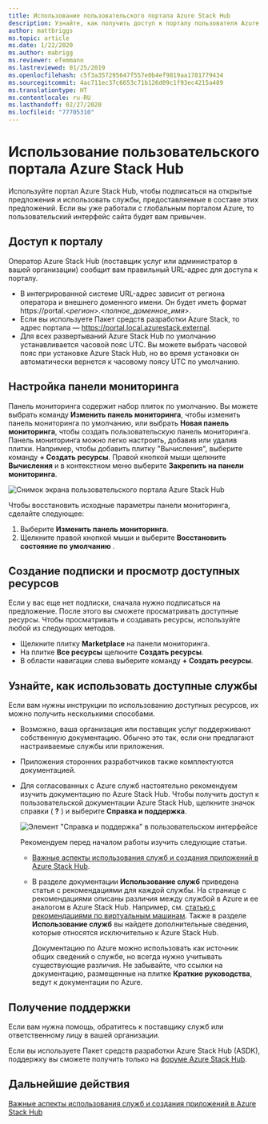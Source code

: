 ```yaml
---
title: Использование пользовательского портала Azure Stack Hub
description: Узнайте, как получить доступ к порталу пользователя Azure Stack Hub и использовать его.
author: mattbriggs
ms.topic: article
ms.date: 1/22/2020
ms.author: mabrigg
ms.reviewer: efemmano
ms.lastreviewed: 01/25/2019
ms.openlocfilehash: c5f3a357295647f557e0b4ef9819aa1781779434
ms.sourcegitcommit: 4ac711ec37c6653c71b126d09c1f93ec4215a489
ms.translationtype: HT
ms.contentlocale: ru-RU
ms.lasthandoff: 02/27/2020
ms.locfileid: "77705310"
---
```

# <a name="use-the-azure-stack-hub-user-portal"></a>Использование пользовательского портала Azure Stack Hub

Используйте портал Azure Stack Hub, чтобы подписаться на открытые предложения и использовать службы, предоставляемые в составе этих предложений. Если вы уже работали с глобальным порталом Azure, то пользовательский интерфейс сайта будет вам привычен.

## <a name="access-the-portal"></a>Доступ к порталу

Оператор Azure Stack Hub (поставщик услуг или администратор в вашей организации) сообщит вам правильный URL-адрес для доступа к порталу.

- В интегрированной системе URL-адрес зависит от региона оператора и внешнего доменного имени. Он будет иметь формат https://portal.&lt;*регион*&gt;.&lt;*полное_доменное_имя*&gt;.
- Если вы используете Пакет средств разработки Azure Stack, то адрес портала — https://portal.local.azurestack.external.
- Для всех развертываний Azure Stack Hub по умолчанию устанавливается часовой пояс UTC. Вы можете выбрать часовой пояс при установке Azure Stack Hub, но во время установки он автоматически вернется к часовому поясу UTC по умолчанию.

## <a name="customize-the-dashboard"></a>Настройка панели мониторинга

Панель мониторинга содержит набор плиток по умолчанию. Вы можете выбрать команду **Изменить панель мониторинга**, чтобы изменить панель мониторинга по умолчанию, или выбрать **Новая панель мониторинга**, чтобы создать пользовательскую панель мониторинга. Панель мониторинга можно легко настроить, добавив или удалив плитки. Например, чтобы добавить плитку "Вычисления", выберите команду **+ Создать ресурсы**. Правой кнопкой мыши щелкните **Вычисления** и в контекстном меню выберите **Закрепить на панели мониторинга**.

![Снимок экрана пользовательского портала Azure Stack Hub](media/azure-stack-use-portal/userportal.png)

Чтобы восстановить исходные параметры панели мониторинга, сделайте следующее:
1.  Выберите **Изменить панель мониторинга**. 
2.  Щелкните правой кнопкой мыши и выберите **Восстановить состояние по умолчанию** .

## <a name="create-subscription-and-browse-available-resources"></a>Создание подписки и просмотр доступных ресурсов

Если у вас еще нет подписки, сначала нужно подписаться на предложение. После этого вы сможете просматривать доступные ресурсы. Чтобы просматривать и создавать ресурсы, используйте любой из следующих методов.

- Щелкните плитку **Marketplace** на панели мониторинга.
- На плитке **Все ресурсы** щелкните **Создать ресурсы**.
- В области навигации слева выберите команду **+ Создать ресурсы**.

## <a name="learn-how-to-use-available-services"></a>Узнайте, как использовать доступные службы

Если вам нужны инструкции по использованию доступных ресурсов, их можно получить несколькими способами.

- Возможно, ваша организация или поставщик услуг поддерживают собственную документацию. Обычно это так, если они предлагают настраиваемые службы или приложения.
- Приложения сторонних разработчиков также комплектуются документацией.
- Для согласованных с Azure служб настоятельно рекомендуем изучить документацию по Azure Stack Hub. Чтобы получить доступ к пользовательской документации Azure Stack Hub, щелкните значок справки ( **?** ) и выберите **Справка и поддержка**.

    ![Элемент "Справка и поддержка" в пользовательском интерфейсе](media/azure-stack-use-portal/HelpAndSupport.png)

    Рекомендуем перед началом работы изучить следующие статьи.

    - [ Важные аспекты использования служб и создания приложений в Azure Stack Hub](azure-stack-considerations.md).
    - В разделе документации **Использование служб** приведена статья с рекомендациями для каждой службы. На странице с рекомендациями описаны различия между службой в Azure и ее аналогом в Azure Stack Hub. Например, см. [статью с рекомендациями по виртуальным машинам](azure-stack-vm-considerations.md). Также в разделе **Использование служб** вы найдете дополнительные сведения, которые относятся исключительно к Azure Stack Hub.

      Документацию по Azure можно использовать как источник общих сведений о службе, но всегда нужно учитывать существующие различия. Не забывайте, что ссылки на документацию, размещенные на плитке **Краткие руководства**, ведут к документации по Azure.

## <a name="get-support"></a>Получение поддержки

Если вам нужна помощь, обратитесь к поставщику служб или ответственному лицу в вашей организации.

Если вы используете Пакет средств разработки Azure Stack Hub (ASDK), поддержку вы сможете получить только на [форуме Azure Stack Hub](https://social.msdn.microsoft.com/Forums/azure/home?forum=azurestack).

## <a name="next-steps"></a>Дальнейшие действия

[ Важные аспекты использования служб и создания приложений в Azure Stack Hub](azure-stack-considerations.md)
